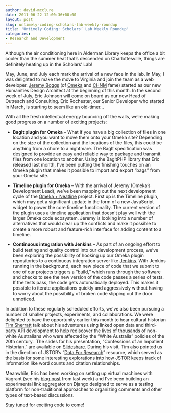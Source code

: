 ```yaml
---
author: david-mcclure
date: 2011-06-22 12:00:36+00:00
layout: post
slug: untimely-coding-scholars-lab-weekly-roundup
title: 'Untimely Coding: Scholars’ Lab Weekly Roundup'
categories:
- Research and Development
---
```


Although the air conditioning here in Alderman Library keeps the office a bit cooler than the summer heat that’s descended on Charlottesville, things are definitely heating up in the Scholars’ Lab!

May, June, and July each mark the arrival of a new face in the lab.  In May, I was delighted to make the move to Virginia and join the team as a web developer.  [Jeremy Boggs](http://clioweb.org/) (of [Omeka](http://omeka.org/about/staff/) and [CHNM](http://chnm.gmu.edu/) fame) started as our new Humanities Design Architect at the beginning of this month. In the second week of July, Eric Johnson will come on board as our new Head of Outreach and Consulting. Eric Rochester, our Senior Developer who started in March, is starting to seem like an old-timer…

With all the fresh intellectual energy bouncing off the walls, we’re making good progress on a number of exciting projects:



	
  * **BagIt plugin for Omeka** – What if you have a big collection of files in one location and you want to move them onto your Omeka site?  Depending on the size of the collection and the locations of the files, this could be anything from a chore to a nightmare.  The BagIt specification was designed to provide an easy and reliable way to package and transmit files from one location to another.  Using the BagitPHP library that Eric released last month, I’ve been putting the finishing touches on an Omeka plugin that makes it possible to import and export “bags” from your Omeka site.



	
  * **Timeline plugin for Omeka** – With the arrival of Jeremy (Omeka’s Development Lead), we’ve been mapping out the next development cycle of the [Omeka + Neatline](http://neatline.org/) project.  First up is the Timeline plugin, which may get a significant update in the form of a new JavaScript widget to power the core timeline functionality.  The current version of the plugin uses a timeline application that doesn’t play well with the larger Omeka code ecosystem.  Jeremy is looking into a number of alternatives that would clear up the conflicts and make it possible to create a more robust and feature-rich interface for adding content to a timeline.



	
  * **Continuous integration with Jenkins** – As part of an ongoing effort to build testing and quality control into our development process, we’ve been exploring the possibility of hooking up our Omeka plugin repositories to a continuous integration server like [Jenkins](http://jenkins-ci.org/).  With Jenkins running in the background, each new piece of code that we submit to one of our projects triggers a “build,” which runs through the software and checks to see the new version of the code passes a series of tests.  If the tests pass, the code gets automatically deployed.  This makes it possible to iterate applications quickly and aggressively without having to worry about the possibility of broken code slipping out the door unnoticed.


In addition to these regularly scheduled efforts, we’ve also been pursuing a number of smaller projects, experiments, and collaborations.  We were delighted to have the opportunity earlier this month to hear cultural historian [Tim Sherratt](http://wraggelabs.com/) talk about his adventures using linked open data and third-party API development to help rediscover the lives of thousands of non-white Australians who were affected by the “White Australia” policies of the 20th century.  The slides for his presentation, “Confessions of an Impatient Historian,” are available on [Slideshare](http://www.slideshare.net/wragge/confessionspdf).  During his visit, Tim also pointed us in the direction of JSTOR’s “[Data For Research](http://dfr.jstor.org/)” resource, which served as the basis for some interesting explorations into how JSTOR keeps track of information like word counts and citation relationships.

Meanwhile, Eric has been working on setting up virtual machines with Vagrant (see his [blog post](http://www.scholarslab.org/announcements/omeka-development-with-vagrant/) from last week) and I’ve been building an experimental link aggregator on Django designed to serve as a testing platform for non-traditional approaches to organizing comments and other types of text-based discussions.

Stay tuned for exciting code to come!
